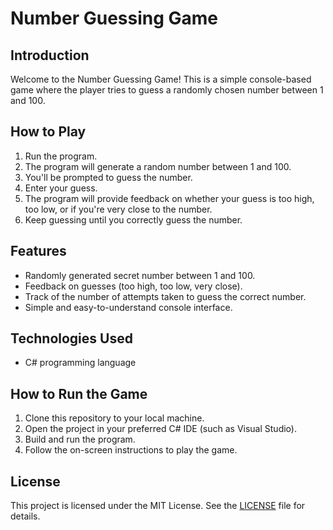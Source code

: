 # Number Guessing Game

## Introduction
Welcome to the Number Guessing Game! This is a simple console-based game where the player tries to guess a randomly chosen number between 1 and 100.

## How to Play
1. Run the program.
2. The program will generate a random number between 1 and 100.
3. You'll be prompted to guess the number.
4. Enter your guess.
5. The program will provide feedback on whether your guess is too high, too low, or if you're very close to the number.
6. Keep guessing until you correctly guess the number.

## Features
- Randomly generated secret number between 1 and 100.
- Feedback on guesses (too high, too low, very close).
- Track of the number of attempts taken to guess the correct number.
- Simple and easy-to-understand console interface.

## Technologies Used
- C# programming language

## How to Run the Game
1. Clone this repository to your local machine.
2. Open the project in your preferred C# IDE (such as Visual Studio).
3. Build and run the program.
4. Follow the on-screen instructions to play the game.

## License
This project is licensed under the MIT License. See the [LICENSE](LICENSE) file for details.
